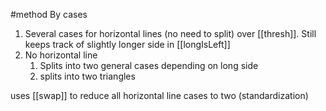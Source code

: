 #method 
By cases
1. Several cases for horizontal lines (no need to split) over [[thresh]].  Still keeps track of slightly longer side in [[longIsLeft]]
2. No horizontal line
	1. Splits into two general cases depending on long side
	2. splits into two triangles

uses [[swap]] to reduce all horizontal line cases to two (standardization)